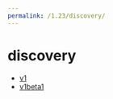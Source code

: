 ```yaml
---
permalink: /1.23/discovery/
---
```


# discovery



* [v1](v1/index.md)
* [v1beta1](v1beta1/index.md)